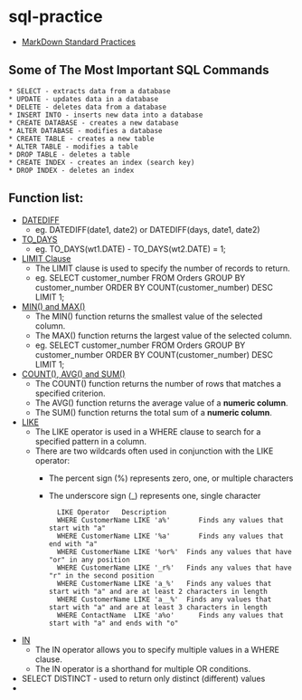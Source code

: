 # sql-practice
* [MarkDown Standard Practices](https://www.markdownguide.org/basic-syntax/)

## Some of The Most Important SQL Commands

    * SELECT - extracts data from a database
    * UPDATE - updates data in a database
    * DELETE - deletes data from a database
    * INSERT INTO - inserts new data into a database
    * CREATE DATABASE - creates a new database
    * ALTER DATABASE - modifies a database
    * CREATE TABLE - creates a new table
    * ALTER TABLE - modifies a table
    * DROP TABLE - deletes a table
    * CREATE INDEX - creates an index (search key)
    * DROP INDEX - deletes an index

## Function list:

* [DATEDIFF](https://www.w3schools.com/sql/func_sqlserver_datediff.asp)
  * eg. DATEDIFF(date1, date2) or DATEDIFF(days, date1, date2)
* [TO_DAYS](https://www.w3schools.com/sql/func_mysql_to_days.asp)
  * eg. TO_DAYS(wt1.DATE) - TO_DAYS(wt2.DATE) = 1;
* [LIMIT Clause](https://www.w3schools.com/mysql/mysql_limit.asp)
  * The LIMIT clause is used to specify the number of records to return.
  * eg. SELECT customer_number FROM Orders GROUP BY customer_number ORDER BY COUNT(customer_number) DESC LIMIT 1; 
* [MIN() and MAX()](https://www.w3schools.com/mysql/mysql_min_max.asp)
  * The MIN() function returns the smallest value of the selected column.
  * The MAX() function returns the largest value of the selected column.
  * eg. SELECT customer_number FROM Orders GROUP BY customer_number ORDER BY COUNT(customer_number) DESC LIMIT 1; 
* [COUNT(), AVG() and SUM()](https://www.w3schools.com/mysql/mysql_count_avg_sum.asp)
  * The COUNT() function returns the number of rows that matches a specified criterion.
  * The AVG() function returns the average value of a **numeric column**. 
  * The SUM() function returns the total sum of a **numeric column**. 
* [LIKE](https://www.w3schools.com/mysql/mysql_like.asp)
  * The LIKE operator is used in a WHERE clause to search for a specified pattern in a column.
  * There are two wildcards often used in conjunction with the LIKE operator:
    * The percent sign (%) represents zero, one, or multiple characters
    * The underscore sign (_) represents one, single character


            LIKE Operator 	Description
            WHERE CustomerName LIKE 'a%' 	   Finds any values that start with "a"
            WHERE CustomerName LIKE '%a' 	   Finds any values that end with "a"
            WHERE CustomerName LIKE '%or%' 	Finds any values that have "or" in any position
            WHERE CustomerName LIKE '_r%' 	Finds any values that have "r" in the second position
            WHERE CustomerName LIKE 'a_%' 	Finds any values that start with "a" and are at least 2 characters in length
            WHERE CustomerName LIKE 'a__%' 	Finds any values that start with "a" and are at least 3 characters in length
            WHERE ContactName  LIKE 'a%o' 	   Finds any values that start with "a" and ends with "o"

* [IN](https://www.w3schools.com/mysql/mysql_in.asp)
   * The IN operator allows you to specify multiple values in a WHERE clause.
   * The IN operator is a shorthand for multiple OR conditions. 
* SELECT DISTINCT - used to return only distinct (different) values
* 
